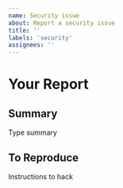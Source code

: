 ```yaml
---
name: Security issue
about: Report a security issue
title: ''
labels: 'security'
assignees: ''
---
```

# Your Report
## Summary
<!--something like 'xss' -->
Type summary
## To Reproduce
Instructions to hack
